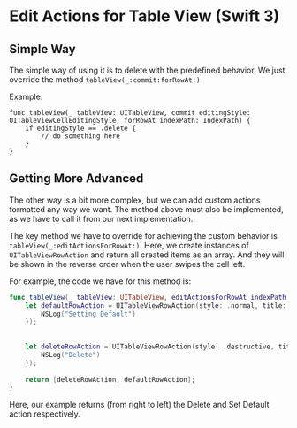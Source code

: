 # Edit Actions for Table View (Swift 3)

## Simple Way

The simple way of using it is to delete with the predefined behavior. We just override the method `tableView(_:commit:forRowAt:)`

Example:

```swift3
func tableView(_ tableView: UITableView, commit editingStyle: UITableViewCellEditingStyle, forRowAt indexPath: IndexPath) {
    if editingStyle == .delete {
        // do something here
    }
}
```

## Getting More Advanced

The other way is a bit more complex, but we can add custom actions formatted any way we want. The method above must also be implemented, as we have to call it from our next implementation.

The key method we have to override for achieving the custom behavior is `tableView(_:editActionsForRowAt:)`. Here, we create instances of `UITableViewRowAction` and return all created items as an array. And they will be shown in the reverse order when the user swipes the cell left.

For example, the code we have for this method is:

```swift 
func tableView(_ tableView: UITableView, editActionsForRowAt indexPath: IndexPath) -> [UITableViewRowAction]? {
    let defaultRowAction = UITableViewRowAction(style: .normal, title: "Set Default", handler: { action, indexpath in
        NSLog("Setting Default")
    });
    
    
    let deleteRowAction = UITableViewRowAction(style: .destructive, title: "Delete", handler: { action, indexpath in
        NSLog("Delete")
    });
    
    return [deleteRowAction, defaultRowAction];
}
```

Here, our example returns (from right to left) the Delete and Set Default action respectively.